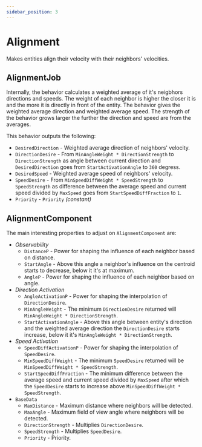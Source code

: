 ```yaml
---
sidebar_position: 3
---
```


# Alignment

Makes entities align their velocity with their neighbors' velocities.

## AlignmentJob

Internally, the behavior calculates a weighted average of it's neigbhors directions and speeds. The weight of each neighbor is higher the closer it is and the more it is directly in front of the entity. The behavior gives the weighted average direction and weighted average speed. The strength of the behavior grows larger the further the direction and speed are from the averages. 

This behavior outputs the following: 
- `DesiredDirection` - Weighted average direction of neighbors' velocity.
- `DirectionDesire` - From `MinAngleWeight * DirectionStrength` to `DirectionStrength` as angle between current direction and `DesiredDirection` goes from `StartActivationAngle` to `360` degress.
- `DesiredSpeed` - Weighted average speed of neighbors' velocity.
- `SpeedDesire` - From `MinSpeedDiffWeight * SpeedStrength` to `SpeedStrength` as difference between the average speed and current speed divided by `MaxSpeed` goes from `StartSpeedDiffFraction` to `1`.
- `Priority` -  `Priority` *(constant)*

## AlignmentComponent

The main interesting properties to adjust on `AlignmentComponent` are:

- *Observability*
    - `DistanceP` - Power for shaping the influence of each neighbor based on distance.
    - `StartAngle` - Above this angle a neighbor's influence on the centroid starts to decrease, below it it's at maximum.
    - `AngleP` - Power for shaping the influence of each neighbor based on angle.
- *Direction Activation*
    - `AngleActivationP` - Power for shaping the interpolation of `DirectionDesire`.
    - `MinAngleWeight` - The minimum `DirectionDesire` returned will `MinAngleWeight * DirectionStrength`.
    - `StartActivationAngle` - Above this angle between entity's direction and the weighted average direction the `DirectionDesire` starts increase, below it it's `MinAngleWeight * DirectionStrength`.
- *Speed Activation*
    - `SpeedDiffActivationP` - Power for shaping the interpolation of `SpeedDesire`.
    - `MinSpeedDiffWeight` - The minimum `SpeedDesire` returned will be `MinSpeedDiffWeight * SpeedStrength`.
    - `StartSpeedDiffFraction` - The minimum difference between the average speed and current speed divided by `MaxSpeed` after which the `SpeedDesire` starts to increase above `MinSpeedDiffWeight * SpeedStrength`.
- `BaseData`
    - `MaxDistance` - Maximum distance where neighbors will be detected.
    - `MaxAngle` - Maximum field of view angle where neighbors will be detected.
    - `DirectionStrength` - Multiplies `DirectionDesire`.
    - `SpeedStrength` - Multiplies `SpeedDesire`.
    - `Priority` - Priority.